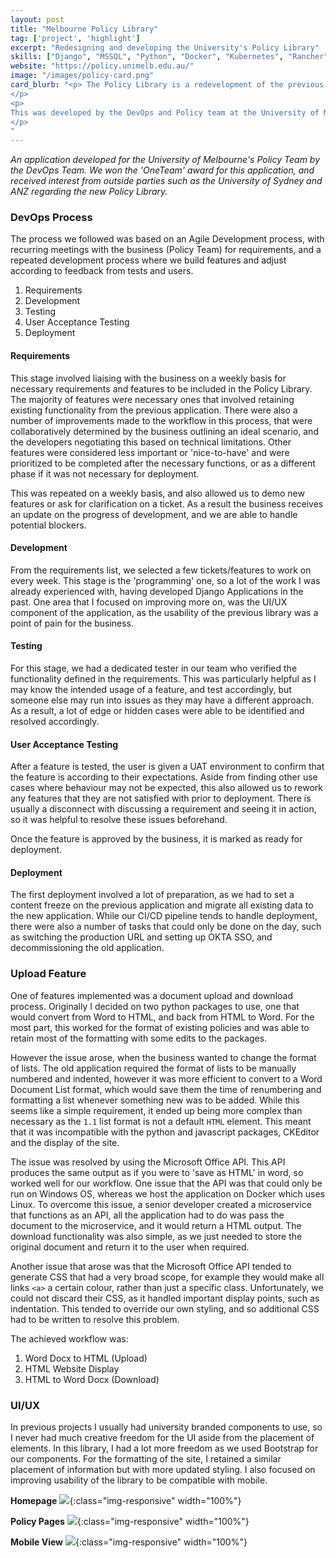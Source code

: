 ```yaml
---
layout: post
title: "Melbourne Policy Library"
tag: ['project', 'highlight']
excerpt: "Redesigning and developing the University's Policy Library"
skills: ["Django", "MSSQL", "Python", "Docker", "Kubernetes", "Rancher", "CI/CD", "Bootstrap", "CSS", "HTML", "API"]
website: "https://policy.unimelb.edu.au/"
image: "/images/policy-card.png"
card_blurb: "<p> The Policy Library is a redevelopment of the previous 10 year old Java site. Improvements in the newly developed Policy Library is a simplified workflow that improves the efficiency of policy maintenance, an updated and more modern interface, and the introduction of new features. 
</p>
<p>
This was developed by the DevOps and Policy team at the University of Melbourne. It was built using the Django Framework, a MSSQL database, and a CI/CD pipeline in Gitlab for deployment. 
</p>
"
---
```


*An application developed for the University of Melbourne's Policy Team by the DevOps Team. We won the 'OneTeam' award for this application, and received interest from outside parties such as the University of Sydney and ANZ regarding the new Policy Library.*

### DevOps Process 
The process we followed was based on an Agile Development process, with recurring meetings with the business (Policy Team) for requirements, and a repeated development process where we build features and adjust according to feedback from tests and users. 

1. Requirements 
2. Development 
3. Testing 
4. User Acceptance Testing 
5. Deployment  

#### Requirements
This stage involved liaising with the business on a weekly basis for necessary requirements and features to be included in the Policy Library. The majority of features were necessary ones that involved retaining existing functionality from the previous application. There were also a number of improvements made to the workflow in this process, that were collaboratively determined by the business outlining an ideal scenario, and the developers negotiating this based on technical limitations. Other features were considered less important or 'nice-to-have' and were prioritized to be completed after the necessary functions, or as a different phase if it was not necessary for deployment. 

This was repeated on a weekly basis, and also allowed us to demo new features or ask for clarification on a ticket. As a result the business receives an update on the progress of development, and we are able to handle potential blockers.

#### Development 
From the requirements list, we selected a few tickets/features to work on every week. This stage is the 'programming' one, so a lot of the work I was already experienced with, having developed Django Applications in the past. One area that I focused on improving more on, was the UI/UX component of the application, as the usability of the previous library was a point of pain for the business. 

#### Testing
For this stage, we had a dedicated tester in our team who verified the functionality defined in the requirements. This was particularly helpful as I may know the intended usage of a feature, and test accordingly, but someone else may run into issues as they may have a different approach. As a result, a lot of edge or hidden cases were able to be identified and resolved accordingly. 

#### User Acceptance Testing 
After a feature is tested, the user is given a UAT environment to confirm that the feature is according to their expectations. Aside from finding other use cases where behaviour may not be expected, this also allowed us to rework any features that they are not satisfied with prior to deployment. There is usually a disconnect with discussing a requirement and seeing it in action, so it was helpful to resolve these issues beforehand. 

Once the feature is approved by the business, it is marked as ready for deployment. 

#### Deployment 
The first deployment involved a lot of preparation, as we had to set a content freeze on the previous application and migrate all existing data to the new application. While our CI/CD pipeline tends to handle deployment, there were also a number of tasks that could only be done on the day, such as switching the production URL and setting up OKTA SSO, and decommissioning the old application. 

### Upload Feature
One of features implemented was a document upload and download process. Originally I decided on two python packages to use, one that would convert from Word to HTML, and back from HTML to Word. For the most part, this worked for the format of existing policies and was able to retain most of the formatting with some edits to the packages. 

However the issue arose, when the business wanted to change the format of lists. The old application required the format of lists to be manually numbered and indented, however it was more efficient to convert to a Word Document List format, which would save them the time of renumbering and formatting a list whenever something new was to be added. While this seems like a simple requirement, it ended up being more complex than necessary as the `1.1` list format is not a default `HTML` element. This meant that it was incompatible with the python and javascript packages, CKEditor and the display of the site. 

The issue was resolved by using the Microsoft Office API. This API produces the same output as if you were to 'save as HTML' in word, so worked well for our workflow. One issue that the API was that could only be run on Windows OS, whereas we host the application on Docker which uses Linux. To overcome this issue, a senior developer created a microservice that functions as an API, all the application had to do was pass the document to the microservice, and it would return a HTML output. The download functionality was also simple, as we just needed to store the original document and return it to the user when required. 

Another issue that arose was that the Microsoft Office API tended to generate CSS that had a very broad scope, for example they would make all links `<a>` a certain colour, rather than just a specific class. Unfortunately, we could not discard their CSS, as it handled important display points, such as indentation. This tended to override our own styling, and so additional CSS had to be written to resolve this problem.  

The achieved workflow was: 
1. Word Docx to HTML (Upload)
2. HTML Website Display 
3. HTML to Word Docx (Download)

### UI/UX
In previous projects I usually had university branded components to use, so I never had much creative freedom for the UI aside from the placement of elements. In this library, I had a lot more freedom as we used Bootstrap for our components. For the formatting of the site, I retained a similar placement of information but with more updated styling. I also focused on improving usability of the library to be compatible with mobile.     

__Homepage__ 
![](https://drive.google.com/uc?export=view&id=1hKh3kfdsLKTBmBoqrY2c5gDhuueEQ-Fz){:class="img-responsive" width="100%"}

__Policy Pages__
![](https://drive.google.com/uc?export=view&id=1ttE0003Bw0BXTEYqpn6UhXT-pk-rcI7C){:class="img-responsive" width="100%"}
<br>

__Mobile View__
![](https://drive.google.com/uc?export=view&id=19E2TFY0EgrrXUKOi70ysF61opRp0fn7K){:class="img-responsive" width="100%"}
